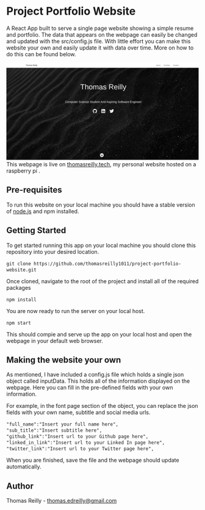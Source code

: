# Project Portfolio Website
A React App built to serve a single page website showing a simple resume and portfolio. The data that appears on the webpage can easily be changed and updated with the src/config.js file. With little effort you can make this website your own and easily update it with data over time. More on how to do this can be found below.

![Website Frontpage](./public/images/personal-web.png)
This webpage is live on [thomasreilly.tech](https://www.thomasreilly.tech), my personal website hosted on a raspberry pi .

## Pre-requisites
To run this website on your local machine you should have a stable version of [node.js](https://www.nodejs.org) and npm installed.

## Getting Started
To get started running this app on your local machine you should clone this repository into your desired location.
```
git clone https://github.com/thomasreilly1011/project-portfolio-website.git
```


Once cloned, navigate to the root of the project and install all of the required packages
```
npm install
```

You are now ready to run the server on your local host.
```
npm start
```
This should compie and serve up the app on your local host and open the webpage in your default web browser.

## Making the website your own
As mentioned, I have included a config.js file which holds a single json object called inputData. This holds all of the information displayed on the webpage. Here you can fill in the pre-defined fields with your own information.

For example, in the font page section of the object, you can replace the json fields with your own name, subtitle and social media urls.
```
"full_name":"Insert your full name here",
"sub_title":"Insert subtitle here",
"github_link":"Insert url to your Github page here",
"linked_in_link":"Insert url to your Linked In page here",
"twitter_link":"Insert url to your Twitter page here",
```

When you are finished, save the file and the webpage should update automatically.
## Author

Thomas Reilly - thomas.edreilly@gmail.com
